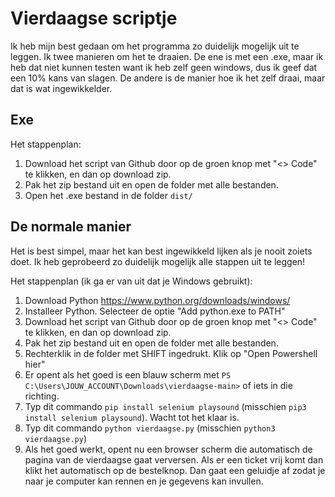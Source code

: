 # Vierdaagse scriptje
Ik heb mijn best gedaan om het programma zo duidelijk mogelijk uit te leggen. Ik twee manieren om het te draaien. De ene is met een .exe, maar ik heb dat niet kunnen testen want ik heb zelf geen windows, dus ik geef dat een 10% kans van slagen. De andere is de manier hoe ik het zelf draai, maar dat is wat ingewikkelder.

## Exe
Het stappenplan:
1. Download het script van Github door op de groen knop met "<> Code" te klikken, en dan op download zip.
2. Pak het zip bestand uit en open de folder met alle bestanden.
3. Open het .exe bestand in de folder `dist/`


## De normale manier
Het is best simpel, maar het kan best ingewikkeld lijken als je nooit zoiets doet. Ik heb geprobeerd zo duidelijk mogelijk alle stappen uit te leggen!

Het stappenplan (ik ga er van uit dat je Windows gebruikt):
1. Download Python https://www.python.org/downloads/windows/
2. Installeer Python. Selecteer de optie "Add python.exe to PATH"
3. Download het script van Github door op de groen knop met "<> Code" te klikken, en dan op download zip.
4. Pak het zip bestand uit en open de folder met alle bestanden.
5. Rechterklik in de folder met SHIFT ingedrukt. Klik op "Open Powershell hier"
6. Er opent als het goed is een blauw scherm met `PS C:\Users\JOUW_ACCOUNT\Downloads\vierdaagse-main>` of iets in die richting.
7. Typ dit commando `pip install selenium playsound` (misschien `pip3 install selenium playsound`). Wacht tot het klaar is.
8. Typ dit commando `python vierdaagse.py` (misschien `python3 vierdaagse.py`)
9. Als het goed werkt, opent nu een browser scherm die automatisch de pagina van de vierdaagse gaat verversen. Als er een ticket vrij komt dan klikt het automatisch op de bestelknop. Dan gaat een geluidje af zodat je naar je computer kan rennen en je gegevens kan invullen.
